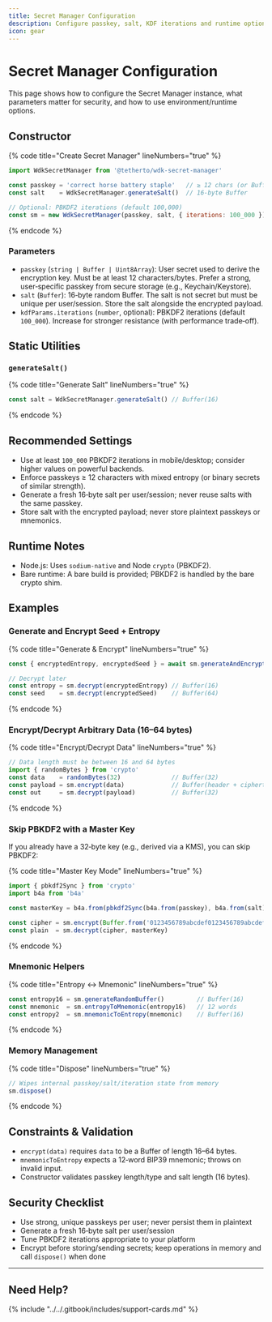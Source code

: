 ```yaml
---
title: Secret Manager Configuration
description: Configure passkey, salt, KDF iterations and runtime options for @tetherto/wdk-secret-manager
icon: gear
---
```



# Secret Manager Configuration

This page shows how to configure the Secret Manager instance, what parameters matter for security, and how to use environment/runtime options.

## Constructor

{% code title="Create Secret Manager" lineNumbers="true" %}
```javascript
import WdkSecretManager from '@tetherto/wdk-secret-manager'

const passkey = 'correct horse battery staple'   // ≥ 12 chars (or Buffer/Uint8Array ≥ 12 bytes)
const salt    = WdkSecretManager.generateSalt()  // 16‑byte Buffer

// Optional: PBKDF2 iterations (default 100,000)
const sm = new WdkSecretManager(passkey, salt, { iterations: 100_000 })
```
{% endcode %}

### Parameters

- `passkey` (`string | Buffer | Uint8Array`): User secret used to derive the encryption key. Must be at least 12 characters/bytes. Prefer a strong, user‑specific passkey from secure storage (e.g., Keychain/Keystore).
- `salt` (`Buffer`): 16‑byte random Buffer. The salt is not secret but must be unique per user/session. Store the salt alongside the encrypted payload.
- `kdfParams.iterations` (`number`, optional): PBKDF2 iterations (default `100_000`). Increase for stronger resistance (with performance trade‑off).

## Static Utilities

### `generateSalt()`

{% code title="Generate Salt" lineNumbers="true" %}
```javascript
const salt = WdkSecretManager.generateSalt() // Buffer(16)
```
{% endcode %}

## Recommended Settings

- Use at least `100_000` PBKDF2 iterations in mobile/desktop; consider higher values on powerful backends.
- Enforce passkeys ≥ 12 characters with mixed entropy (or binary secrets of similar strength).
- Generate a fresh 16‑byte salt per user/session; never reuse salts with the same passkey.
- Store salt with the encrypted payload; never store plaintext passkeys or mnemonics.

## Runtime Notes

- Node.js: Uses `sodium-native` and Node `crypto` (PBKDF2).
- Bare runtime: A bare build is provided; PBKDF2 is handled by the bare crypto shim.

## Examples

### Generate and Encrypt Seed + Entropy

{% code title="Generate & Encrypt" lineNumbers="true" %}
```javascript
const { encryptedEntropy, encryptedSeed } = await sm.generateAndEncrypt()

// Decrypt later
const entropy = sm.decrypt(encryptedEntropy) // Buffer(16)
const seed    = sm.decrypt(encryptedSeed)    // Buffer(64)
```
{% endcode %}

### Encrypt/Decrypt Arbitrary Data (16–64 bytes)

{% code title="Encrypt/Decrypt Data" lineNumbers="true" %}
```javascript
// Data length must be between 16 and 64 bytes
import { randomBytes } from 'crypto'
const data    = randomBytes(32)              // Buffer(32)
const payload = sm.encrypt(data)             // Buffer(header + ciphertext)
const out     = sm.decrypt(payload)          // Buffer(32)
```
{% endcode %}

### Skip PBKDF2 with a Master Key

If you already have a 32‑byte key (e.g., derived via a KMS), you can skip PBKDF2:

{% code title="Master Key Mode" lineNumbers="true" %}
```javascript
import { pbkdf2Sync } from 'crypto'
import b4a from 'b4a'

const masterKey = b4a.from(pbkdf2Sync(b4a.from(passkey), b4a.from(salt), 100_000, 32, 'sha256'))

const cipher = sm.encrypt(Buffer.from('0123456789abcdef0123456789abcdef'), masterKey)
const plain  = sm.decrypt(cipher, masterKey)
```
{% endcode %}

### Mnemonic Helpers

{% code title="Entropy ↔ Mnemonic" lineNumbers="true" %}
```javascript
const entropy16 = sm.generateRandomBuffer()         // Buffer(16)
const mnemonic  = sm.entropyToMnemonic(entropy16)   // 12 words
const entropy2  = sm.mnemonicToEntropy(mnemonic)    // Buffer(16)
```
{% endcode %}

### Memory Management

{% code title="Dispose" lineNumbers="true" %}
```javascript
// Wipes internal passkey/salt/iteration state from memory
sm.dispose()
```
{% endcode %}

## Constraints & Validation

- `encrypt(data)` requires `data` to be a Buffer of length 16–64 bytes.
- `mnemonicToEntropy` expects a 12‑word BIP39 mnemonic; throws on invalid input.
- Constructor validates passkey length/type and salt length (16 bytes).

## Security Checklist

- Use strong, unique passkeys per user; never persist them in plaintext
- Generate a fresh 16‑byte salt per user/session
- Tune PBKDF2 iterations appropriate to your platform
- Encrypt before storing/sending secrets; keep operations in memory and call `dispose()` when done

***

## Need Help?

{% include "../../.gitbook/includes/support-cards.md" %}